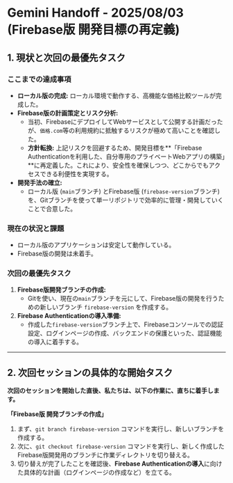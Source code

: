 # Gemini Handoff - 2025/08/03 (Firebase版 開発目標の再定義)

## 1. 現状と次回の最優先タスク

### ここまでの達成事項
*   **ローカル版の完成:** ローカル環境で動作する、高機能な価格比較ツールが完成した。
*   **Firebase版の計画策定とリスク分析:**
    *   当初、FirebaseにデプロイしてWebサービスとして公開する計画だったが、`価格.com`等の利用規約に抵触するリスクが極めて高いことを確認した。
    *   **方針転換:** 上記リスクを回避するため、開発目標を**「Firebase Authenticationを利用した、自分専用のプライベートWebアプリの構築」**に再定義した。これにより、安全性を確保しつつ、どこからでもアクセスできる利便性を実現する。
*   **開発手法の確立:**
    *   ローカル版 (`main`ブランチ) とFirebase版 (`firebase-version`ブランチ) を、Gitブランチを使って単一リポジトリで効率的に管理・開発していくことで合意した。

### 現在の状況と課題
*   ローカル版のアプリケーションは安定して動作している。
*   Firebase版の開発は未着手。

### 次回の最優先タスク
1.  **Firebase版開発ブランチの作成:**
    *   Gitを使い、現在の`main`ブランチを元にして、Firebase版の開発を行うための新しいブランチ `firebase-version` を作成する。
2.  **Firebase Authenticationの導入準備:**
    *   作成した`firebase-version`ブランチ上で、Firebaseコンソールでの認証設定、ログインページの作成、バックエンドの保護といった、認証機能の導入に着手する。

---

## 2. 次回セッションの具体的な開始タスク

**次回のセッションを開始した直後、私たちは、以下の作業に、直ちに着手します。**

**「Firebase版 開発ブランチの作成」**

1.  まず、`git branch firebase-version` コマンドを実行し、新しいブランチを作成する。
2.  次に、`git checkout firebase-version` コマンドを実行し、新しく作成したFirebase版開発用のブランチに作業ディレクトリを切り替える。
3.  切り替えが完了したことを確認後、**Firebase Authenticationの導入**に向けた具体的な計画（ログインページの作成など）を立てる。
